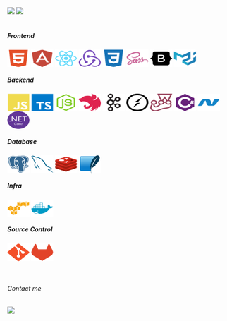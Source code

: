 <div>
  <img height="180em" src="https://github-readme-stats.vercel.app/api?username=Andrew-Cardoso&show_icons=true&theme=omni&include_all_commits=true&count_private=true" />  
  <img height="180em" src="https://github-readme-stats.vercel.app/api/top-langs/?username=Andrew-Cardoso&langs_count=10&layout=compact&theme=omni" /> 
</div>
<br>

<div>
<h5> Frontend </h5>
<img align="center" alt="Andrew.html5" height="40" width="50" src="https://raw.githubusercontent.com/devicons/devicon/master/icons/html5/html5-plain.svg">
<img align="center" alt="Andrew.angularjs" height="40" width="50" src="https://raw.githubusercontent.com/devicons/devicon/master/icons/angularjs/angularjs-plain.svg">
<img align="center" alt="Andrew.react" height="40" width="50" src="https://raw.githubusercontent.com/devicons/devicon/master/icons/react/react-original.svg">
<img align="center" alt="Andrew.redux" height="40" width="50" src="https://raw.githubusercontent.com/devicons/devicon/master/icons/redux/redux-original.svg">
<img align="center" alt="Andrew.css3" height="40" width="50" src="https://raw.githubusercontent.com/devicons/devicon/master/icons/css3/css3-plain.svg">
<img align="center" alt="Andrew.sass" height="40" width="50" src="https://raw.githubusercontent.com/devicons/devicon/master/icons/sass/sass-original.svg">
<img align="center" alt="Andrew.bootstrap" height="40" width="50" src="https://raw.githubusercontent.com/devicons/devicon/master/icons/bootstrap/bootstrap-plain.svg">
<img align="center" alt="Andrew.materialui" height="40" width="50" src="https://raw.githubusercontent.com/devicons/devicon/master/icons/materialui/materialui-original.svg">
<br>
<h5> Backend </h5>
<img align="center" alt="Andrew.javascript" height="40" width="50" src="https://raw.githubusercontent.com/devicons/devicon/master/icons/javascript/javascript-plain.svg">
<img align="center" alt="Andrew.typescript" height="40" width="50" src="https://raw.githubusercontent.com/devicons/devicon/master/icons/typescript/typescript-plain.svg">
<img align="center" alt="Andrew.nodejs" height="40" width="50" src="https://raw.githubusercontent.com/devicons/devicon/master/icons/nodejs/nodejs-plain.svg">
<img align="center" alt="Andrew.nestjs" height="40" width="50" src="https://raw.githubusercontent.com/devicons/devicon/master/icons/nestjs/nestjs-plain.svg">
<img align="center" alt="Andrew.apachekafka" height="40" width="50" src="https://raw.githubusercontent.com/devicons/devicon/master/icons/apachekafka/apachekafka-original.svg">
<img align="center" alt="Andrew.socketio" height="40" width="50" src="https://raw.githubusercontent.com/devicons/devicon/master/icons/socketio/socketio-original.svg">
<img align="center" alt="Andrew.jest" height="40" width="50" src="https://raw.githubusercontent.com/devicons/devicon/master/icons/jest/jest-plain.svg">
<img align="center" alt="Andrew.csharp" height="40" width="50" src="https://raw.githubusercontent.com/devicons/devicon/master/icons/csharp/csharp-plain.svg">
<img align="center" alt="Andrew.dot-net" height="40" width="50" src="https://raw.githubusercontent.com/devicons/devicon/master/icons/dot-net/dot-net-plain.svg">
<img align="center" alt="Andrew.dotnetcore" height="40" width="50" src="https://raw.githubusercontent.com/devicons/devicon/master/icons/dotnetcore/dotnetcore-original.svg">
<br>
<h5> Database </h5>
<img align="center" alt="Andrew.postgresql" height="40" width="50" src="https://raw.githubusercontent.com/devicons/devicon/master/icons/postgresql/postgresql-plain.svg">
<img align="center" alt="Andrew.mysql" height="40" width="50" src="https://raw.githubusercontent.com/devicons/devicon/master/icons/mysql/mysql-original.svg">
<img align="center" alt="Andrew.redis" height="40" width="50" src="https://raw.githubusercontent.com/devicons/devicon/master/icons/redis/redis-original.svg">
<img align="center" alt="Andrew.sqlite" height="40" width="50" src="https://raw.githubusercontent.com/devicons/devicon/master/icons/sqlite/sqlite-original.svg">
<br>
<h5> Infra </h5>
<img align="center" alt="Andrew.amazonwebservices" height="40" width="50" src="https://raw.githubusercontent.com/devicons/devicon/master/icons/amazonwebservices/amazonwebservices-original.svg">
<img align="center" alt="Andrew.docker" height="40" width="50" src="https://raw.githubusercontent.com/devicons/devicon/master/icons/docker/docker-plain.svg">
  
<br>
<h5> Source Control </h5>
<img align="center" alt="Andrew.git" height="40" width="50" src="https://raw.githubusercontent.com/devicons/devicon/master/icons/git/git-original.svg">
<img align="center" alt="Andrew.gitlab" height="40" width="50" src="https://raw.githubusercontent.com/devicons/devicon/master/icons/gitlab/gitlab-plain.svg">

</div>
  
  
<br>
<br>
<h6> Contact me </h6>
<a href="https://wa.me/+5551994424232" target="_blank"><img src="https://img.shields.io/badge/WhatsApp-25D366?style=for-the-badge&logo=whatsapp&logoColor=white"></a>

  
